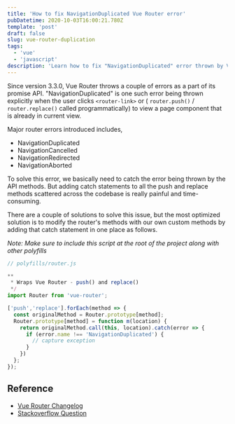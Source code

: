 ```yaml
---
title: 'How to fix NavigationDuplicated Vue Router error'
pubDatetime: 2020-10-03T16:00:21.780Z
template: 'post'
draft: false
slug: vue-router-duplication
tags:
  - 'vue'
  - 'javascript'
description: 'Learn how to fix "NavigationDuplicated" error thrown by Vue Router'
---
```


Since version 3.3.0, Vue Router throws a couple of errors as a part of its promise API. "NavigationDuplicated" is one such error being thrown explicitly when the user clicks `<router-link>` or ( `router.push()` / `router.replace()` called programmatically) to view a page component that is already in current view.

Major router errors introduced includes,

- NavigationDuplicated
- NavigationCancelled
- NavigationRedirected
- NavigationAborted

To solve this error, we basically need to catch the error being thrown by the API methods. But adding catch statements to all the push and replace methods scattered across the codebase is really painful and time-consuming.

There are a couple of solutions to solve this issue, but the most optimized solution is to modify the router's methods with our own custom methods by adding that catch statement in one place as follows.

_Note: Make sure to include this script at the root of the project along with other polyfills_

```js
// polyfills/router.js

**
 * Wraps Vue Router - push() and replace()
 */
import Router from 'vue-router';

['push','replace'].forEach(method => {
  const originalMethod = Router.prototype[method];
  Router.prototype[method] = function m(location) {
    return originalMethod.call(this, location).catch(error => {
      if (error.name !== 'NavigationDuplicated') {
        // capture exception
      }
    })
  };
});

```

## Reference

- [Vue Router Changelog](https://github.com/vuejs/vue-router/blob/dev/CHANGELOG.md)
- [Stackoverflow Question](https://stackoverflow.com/questions/57837758/navigationduplicated-navigating-to-current-location-search-is-not-allowed)
